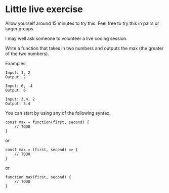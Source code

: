 # Little live exercise

Allow yourself around 15 minutes to try this. Feel free to try this in pairs or larger groups.

I may well ask someone to volunteer a live coding session.

Write a function that takes in two numbers and outputs the max (the greater of the two numbers).

Examples:

```
Input: 1, 2
Output: 2

Input: 6, -4
Output: 6

Input: 3.4, 2
Output: 3.4
```

You can start by using any of the following syntax.

```
const max = function(first, second) {
    // TODO
}
```

or

```
const max = (first, second) => {
    // TODO
}
```

or

```
function max(first, second) {
    // TODO
}
```

